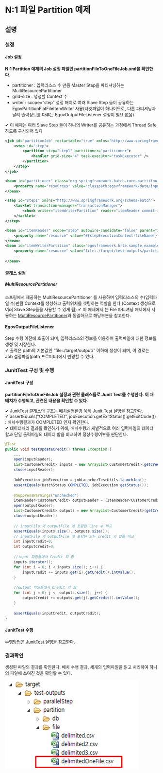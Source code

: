 # N:1 파일 Partition 예제

## 설명

### 설정

#### Job 설정

**N:1 Partition 예제의 Job 설정 파일인 partitionFileToOneFileJob.xml을 확인한다.**

- partitioner : 입력리소스 수 만큼 Master Step을 파티셔닝하는 MultiResourcePartitioner
- grid-size : 생성할 Context 수
- writer : scope=“step” 설정 해지로 여러 Slave Step 들이 공유하는 EgovPartitionFlatFileItemWriter 사용(타겟파일이 하나이므로, 다른 파티셔닝과 달리 출력정보를 다루는 EgovOutputFileListener 설정이 필요 없음)

✔ 이 예제는 여러 Slave Step 들이 하나의 Writer를 공유하는 과정에서 Thread Safe 하도록 구성되어 있다

```xml
<job id="partitionJob" restartable="true" xmlns="http://www.springframework.org/schema/batch">		
	<step id="step">
		<partition step="step1" partitioner="partitioner">
			<handler grid-size="4" task-executor="taskExecutor" />
		</partition>
	</step>
</job>
```

```xml
<bean id="partitioner" class="org.springframework.batch.core.partition.support.MultiResourcePartitioner">
	<property name="resources" value="classpath:egovframework/data/input/delimited*.csv" />
</bean>
```

```xml
<step id="step1" xmlns="http://www.springframework.org/schema/batch">
	<tasklet transaction-manager="transactionManager">
		<chunk writer="itemWriterPartition" reader="itemReader commit-interval="3" />
	</tasklet>
</step>
```

```xml
<bean id="itemReader" scope="step" autowire-candidate="false" parent="itemReaderParent">
	<property name="resource" value="#{stepExecutionContext[fileName]}" />
</bean>
<bean id="itemWriterPartition" class="egovframework.brte.sample.example.support.EgovPartitionFlatFileItemWriter">
	<property name="resource" value="file:./target/test-outputs/partition/file/delimitedOneFile.csv" />
	...
</bean>
```

#### 클래스 설정

##### MultiResourcePartitioner

스프링에서 제공하는 MultiResourcePartitioner 를 사용하며 입력리소스의 수(입력파일 수)만큼 Context를 생성하고 출력위치를 셋팅하는 역할을 한다.(Context 생성으로 여러 Slave Step들을 사용할 수 있게 됨)
✔ 이 예제에서 는 File 파티셔닝 예제에서 사용하는 [MultiResourcePartitioner](./batch-example-file_partition.md#multiresourcepartitioner)와 동일하므로 해당부분을 참고한다.

#### EgovOutputFileListener

Step 수행 이전에 호출이 되며, 입력리소스의 정보를 이용하여 출력파일에 대한 정보를 생성 및 저장한다.  
✔ 출력은 path의 기본값인 “file:./target/output/” 이하에 생성이 되며, 이 경로는 Job 설정파일(path 프로퍼티)에서 변경할 수 있다.

### JunitTest 구성 및 수행

#### JunitTest 구성

**partitionFileToOneFileJob 설정과 관련 클래스들로 Junit Test를 수행한다. 이 때 배치가 수행되고, 관련된 내용을 확인할 수 있다.**

✔ JunitTest 클래스의 구조는 [배치실행환경 예제 Junit Test 설명](./batch-example-run_junit_test.md)을 참고한다.   
✔ assertEquals(“COMPLETED”, jobExecution.getExitStatus().getExitCode()) : 배치수행결과가 COMPLETED 인지 확인한다.  
✔ 데이터처리 결과를 확인하기 위해, 배치수행과 개별적으로 여러 입력파일의 데이터 합과 단일 출력파일의 데이터 합을 비교하여 정상수행여부를 판단한다.  

```java
@Test
public void testUpdateCredit() throws Exception {
	...
	open(inputReader);
	List<CustomerCredit> inputs = new ArrayList<CustomerCredit>(getCredits(inputReader));
	close(inputReader);
 
	JobExecution jobExecution = jobLauncherTestUtils.launchJob();
	assertEquals(BatchStatus.COMPLETED, jobExecution.getStatus());
 
	@SuppressWarnings("unchecked")
	ItemReader<CustomerCredit> outputReader = (ItemReader<CustomerCredit>) applicationContext.getBean("outputTestReader");
	open(outputReader);
	List<CustomerCredit> outputs = new ArrayList<CustomerCredit>(getCredits(outputReader));
	close(outputReader);
 
	// inputFile 과 outputFile 에 포함된 line 수 비교
	assertEquals(inputs.size(), outputs.size());
	// inputFile 과 outputFile 에 포함된 모든 credit 의 합을 비교
	int inputCredit=0;
	int outputCredit=0;
 
	//input 파일들에서 Credit 의 합
	inputs.iterator();
	for (int i = 0; i < inputs.size(); i++) {
		inputCredit += inputs.get(i).getCredit().intValue();
	}
 
	//output 파일들에서 Credit 의 합
	for (int j = 0; j <  outputs.size(); j++) {
		outputCredit += outputs.get(j).getCredit().intValue();
	}
 
	assertEquals(inputCredit, outputCredit);
}
```

#### JunitTest 수행

수행방법은 [JunitTest 실행](https://www.egovframe.go.kr/wiki/doku.php?id=egovframework:dev2:tst:test_case#test_case_%EC%8B%A4%ED%96%89)을 참고한다.


### 결과확인

생성된 파일의 결과를 확인한다.
배치 수행 결과, 세개의 입력파일을 읽고 처리하여 하나의 파일에 쓰여진 것을 확인할 수 있다.

![filepartition2](./images/filepartition2.png)


